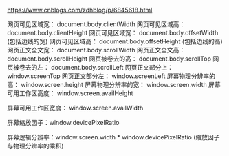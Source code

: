 https://www.cnblogs.com/zdhblog/p/6845618.html

网页可见区域宽： document.body.clientWidth
网页可见区域高： document.body.clientHeight
网页可见区域宽： document.body.offsetWidth (包括边线的宽)
网页可见区域高： document.body.offsetHeight (包括边线的高)
网页正文全文宽： document.body.scrollWidth
网页正文全文高： document.body.scrollHeight
网页被卷去的高： document.body.scrollTop
网页被卷去的左： document.body.scrollLeft
网页正文部分上： window.screenTop
网页正文部分左： window.screenLeft
屏幕物理分辨率的高： window.screen.height
屏幕物理分辨率的宽： window.screen.width
屏幕可用工作区高度： window.screen.availHeight

屏幕可用工作区宽度： window.screen.availWidth

屏幕缩放因子：window.devicePixelRatio

屏幕逻辑分辨率：window.screen.width * window.devicePixelRatio (缩放因子与物理分辨率的乘积)